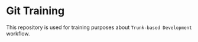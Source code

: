 # Git Training

This repository is used for training purposes about `Trunk-based Development` workflow.
